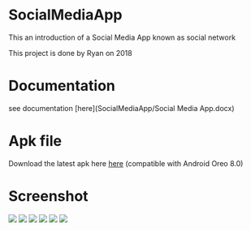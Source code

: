 # SocialMediaApp

This an introduction of a Social Media App known as social network

This project is done by Ryan on 2018

# Documentation
see documentation [here](SocialMediaApp/Social Media App.docx)

# Apk file 
Download the latest apk here [here](socialnetwork.apk) (compatible with Android Oreo 8.0)

# Screenshot

![](https://i.imgur.com/sIDf9VT.jpg)
![](https://i.imgur.com/wbVnJc0.jpg)
![](https://i.imgur.com/xSYFCJc.jpg)
![](https://i.imgur.com/nx00jbh.jpg)
![](https://i.imgur.com/FTIacTm.jpg)
![](https://i.imgur.com/WhdWSwx.jpg)


